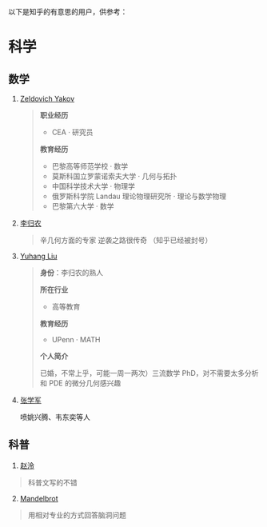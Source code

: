 以下是知乎的有意思的用户，供参考：

# 科学

## 数学

1. [Zeldovich Yakov](https://www.zhihu.com/people/an-de-lie-ze-man/answers/by_votes)

   > **职业经历**
   >
   > - CEA · 研究员
   >
   > **教育经历**
   >
   > - 巴黎高等师范学校 · 数学
   > - 莫斯科国立罗蒙诺索夫大学 · 几何与拓扑
   > - 中国科学技术大学 · 物理学
   > - 俄罗斯科学院 Landau 理论物理研究所 · 理论与数学物理
   > - 巴黎第六大学 · 数学

2. [李归农](https://www.zhihu.com/collection/288803880)

   > 辛几何方面的专家
   > 逆袭之路很传奇
   > （知乎已经被封号）

3. [Yuhang Liu](https://www.zhihu.com/people/yuhang-liu-34)

   > **身份**：李归农的熟人
   >
   > **所在行业**
   >
   > - 高等教育
   >
   > **教育经历**
   >
   > - UPenn · MATH
   >
   > **个人简介**
   >
   > 已婚，不常上乎，可能一周一两次）三流数学 PhD，对不需要太多分析和 PDE 的微分几何感兴趣

4. [张学军](https://www.zhihu.com/people/zhang_xuejun)

   喷姚兴腾、韦东奕等人

## 科普

1. [赵泠](https://www.zhihu.com/people/MarryMea)

> 科普文写的不错

2. [Mandelbrot](https://www.zhihu.com/people/mandelbrot-11)

> 用相对专业的方式回答脑洞问题
